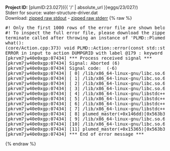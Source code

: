 **Project ID:** [plumID:23.027]({{ '/' | absolute_url }}eggs/23/027/)  
Stderr for source:  water-structure-driver.dat   
Download: [zipped raw stdout](water-structure-driver.dat.plumed_master.stdout.txt.zip) - [zipped raw stderr](water-structure-driver.dat.plumed_master.stderr.txt.zip) 
{% raw %}
<pre>
#! Only the first 1000 rows of the error file are shown below
#! To inspect the full error file, please download the zipped raw stderr file above
terminate called after throwing an instance of 'PLMD::Plumed::ExceptionError'
what():
(core/Action.cpp:373) void PLMD::Action::error(const std::string&) const
ERROR in input to action DUMPGRID with label @179 : keyword ARG is compulsory for this action
[pkrvm7jw40e0xgp:07434] *** Process received signal ***
[pkrvm7jw40e0xgp:07434] Signal: Aborted (6)
[pkrvm7jw40e0xgp:07434] Signal code:  (-6)
[pkrvm7jw40e0xgp:07434] [ 0] /lib/x86_64-linux-gnu/libc.so.6(+0x45330)[0x7f8e6ac45330]
[pkrvm7jw40e0xgp:07434] [ 1] /lib/x86_64-linux-gnu/libc.so.6(pthread_kill+0x11c)[0x7f8e6ac9eb2c]
[pkrvm7jw40e0xgp:07434] [ 2] /lib/x86_64-linux-gnu/libc.so.6(gsignal+0x1e)[0x7f8e6ac4527e]
[pkrvm7jw40e0xgp:07434] [ 3] /lib/x86_64-linux-gnu/libc.so.6(abort+0xdf)[0x7f8e6ac288ff]
[pkrvm7jw40e0xgp:07434] [ 4] /lib/x86_64-linux-gnu/libstdc++.so.6(+0xa5ff5)[0x7f8e6b0a5ff5]
[pkrvm7jw40e0xgp:07434] [ 5] /lib/x86_64-linux-gnu/libstdc++.so.6(+0xbb0da)[0x7f8e6b0bb0da]
[pkrvm7jw40e0xgp:07434] [ 6] /lib/x86_64-linux-gnu/libstdc++.so.6(_ZSt10unexpectedv+0x0)[0x7f8e6b0a5a55]
[pkrvm7jw40e0xgp:07434] [ 7] /lib/x86_64-linux-gnu/libstdc++.so.6(+0xa5a6f)[0x7f8e6b0a5a6f]
[pkrvm7jw40e0xgp:07434] [ 8] plumed_master(+0x146dd)[0x563b395956dd]
[pkrvm7jw40e0xgp:07434] [ 9] /lib/x86_64-linux-gnu/libc.so.6(+0x2a1ca)[0x7f8e6ac2a1ca]
[pkrvm7jw40e0xgp:07434] [10] /lib/x86_64-linux-gnu/libc.so.6(__libc_start_main+0x8b)[0x7f8e6ac2a28b]
[pkrvm7jw40e0xgp:07434] [11] plumed_master(+0x15365)[0x563b39596365]
[pkrvm7jw40e0xgp:07434] *** End of error message ***
</pre>
{% endraw %}
